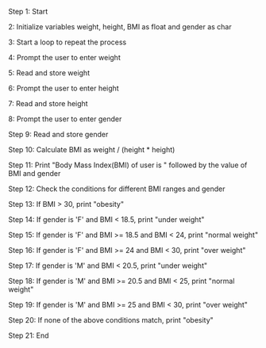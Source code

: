 Step 1: Start

 2: Initialize variables weight, height, BMI as float and gender as char

 3: Start a loop to repeat the process

 4: Prompt the user to enter weight

 5: Read and store weight

 6: Prompt the user to enter height

 7: Read and store height

 8: Prompt the user to enter gender

Step 9: Read and store gender

Step 10: Calculate BMI as weight / (height * height)

Step 11: Print "Body Mass Index(BMI) of user is " followed by the value of BMI and gender

Step 12: Check the conditions for different BMI ranges and gender

Step 13: If BMI > 30, print "obesity"

Step 14: If gender is 'F' and BMI < 18.5, print "under weight"

Step 15: If gender is 'F' and BMI >= 18.5 and BMI < 24, print "normal weight"

Step 16: If gender is 'F' and BMI >= 24 and BMI < 30, print "over weight"

Step 17: If gender is 'M' and BMI < 20.5, print "under weight"

Step 18: If gender is 'M' and BMI >= 20.5 and BMI < 25, print "normal weight"

Step 19: If gender is 'M' and BMI >= 25 and BMI < 30, print "over weight"

Step 20: If none of the above conditions match, print "obesity"

Step 21: End 
